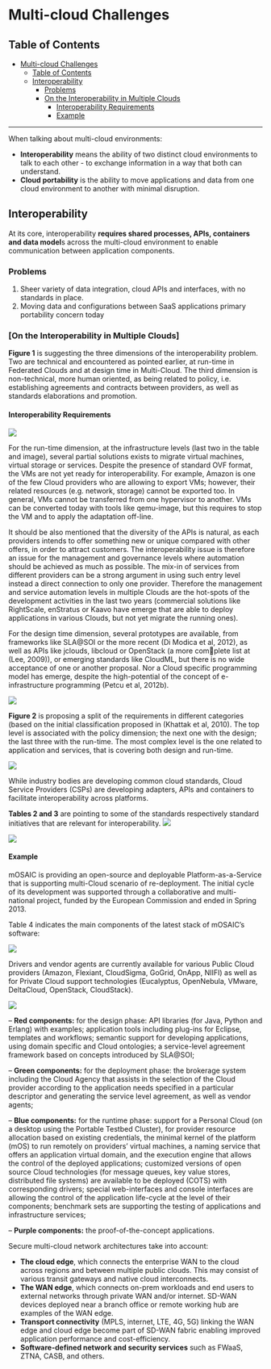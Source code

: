 # Multi-cloud Challenges

## Table of Contents

- [Multi-cloud Challenges](#multi-cloud-challenges)
  - [Table of Contents](#table-of-contents)
  - [Interoperability](#interoperability)
    - [Problems](#problems)
    - [On the Interoperability in Multiple Clouds](#on-the-interoperability-in-multiple-clouds)
      - [Interoperability Requirements](#interoperability-requirements)
      - [Example](#example)

---

When talking about multi-cloud environments:

- **Interoperability** means the ability of two distinct cloud environments to talk to each other - to exchange information in a way that both can understand.
- **Cloud portability** is the ability to move applications and data from one cloud environment to another with minimal disruption.

## Interoperability

At its core, interoperability **requires shared processes, APIs, containers and data model**s across the multi-cloud environment to enable communication between application components.

### Problems

1. Sheer variety of data integration, cloud APIs and interfaces, with no standards in place.
2. Moving data and configurations between SaaS applications primary portability concern today

### [On the Interoperability in Multiple Clouds]

**Figure 1** is suggesting the three dimensions of the interoperability problem. Two are technical and encountered as pointed earlier, at run-time in Federated Clouds and at design time in Multi-Cloud. The third dimension is non-technical, more human oriented, as being related to policy, i.e. establishing agreements and contracts between providers, as well as standards elaborations and promotion.

#### Interoperability Requirements

![](./images/Interoperability-dimensions.png)

For the run-time dimension, at the infrastructure levels (last two in the table and image), several partial solutions exists to migrate virtual machines, virtual storage or services. Despite the presence of standard OVF format, the VMs are not yet ready for interoperability. For example, Amazon is one of the few Cloud providers who are allowing to export VMs; however, their related resources (e.g. network, storage) cannot be exported too. In general, VMs cannot be transferred from one hypervisor to another. VMs can be converted today with tools like qemu-image, but this requires to stop the VM and to apply the adaptation off-line.

It should be also mentioned that the diversity of the APIs is natural, as each providers intends to offer something new or unique compared with other offers, in order to attract customers. The interoperability issue is therefore an issue for the management and governance levels where automation should be achieved as much as possible. The mix-in of services from different providers can be a strong argument in using such entry level instead a direct connection to only one provider. Therefore the management and service automation levels in multiple Clouds are the hot-spots of the development activities in the last two years (commercial solutions like RightScale, enStratus or Kaavo have emerge that are able to deploy applications in various Clouds, but not yet migrate the running ones).

For the design time dimension, several prototypes are available, from frameworks like SLA@SOI or the more recent (Di Modica et al, 2012), as well as APIs like jclouds, libcloud or OpenStack (a more complete list at (Lee, 2009)), or emerging standards like CloudML, but there is no wide acceptance of one or another proposal. Nor a Cloud specific programming model has emerge, despite the high-potential of the concept of e-infrastructure programming (Petcu et al, 2012b).

![](images/multicloud-interoperability.png)

**Figure 2** is proposing a split of the requirements in different categories (based on the initial classification proposed in (Khattak et al, 2010). The top level is associated with the policy dimension; the next one with the design; the last three with the run-time. The most complex level is the one related to application and services, that is covering both design and run-time.

![](images/Minimal-requirements%20of-interoperability-at-various%20levels.png)

While industry bodies are developing common cloud standards, Cloud Service Providers (CSPs) are developing adapters, APIs and containers to facilitate interoperability across platforms.

**Tables 2 and 3** are pointing to some of the standards respectively standard initiatives that are relevant for interoperability.
![](images/Standards-reference-architectures-open-group-proposals.png)

![](images/Standard-initiatives.png)

#### Example

mOSAIC is providing an open-source and deployable Platform-as-a-Service that is supporting multi-Cloud scenario of re-deployment. The initial cycle of its development was supported through a collaborative and multi-national project, funded by the European Commission and ended in Spring 2013.

Table 4 indicates the main components of the latest stack of mOSAIC’s software:

![](images/open-source.png)

Drivers and vendor agents are currently available for various Public Cloud providers (Amazon, Flexiant, CloudSigma, GoGrid, OnApp, NIIFI) as well as for Private Cloud support technologies (Eucalyptus, OpenNebula, VMware, DeltaCloud, OpenStack, CloudStack).

![](images/mOSAIC’s-software-package.png)

– **Red components:** for the design phase: API libraries (for Java, Python and Erlang) with examples; application tools including plug-ins for Eclipse, templates and workflows; semantic support for developing applications, using domain specific and Cloud ontologies; a service-level agreement framework based on concepts introduced by SLA@SOI;

– **Green components:** for the deployment phase: the brokerage system including the Cloud Agency that assists in the selection of the Cloud provider according to the application needs specified in a particular descriptor and generating the service level agreement, as well as vendor agents;

– **Blue components:** for the runtime phase: support for a Personal Cloud (on a desktop using the Portable Testbed Cluster), for provider resource allocation based on existing credentials, the minimal kernel of the platform (mOS) to run remotely on providers’ virtual machines, a naming service that offers an application virtual domain, and the execution engine that allows the control of the deployed applications; customized versions of open source Cloud technologies (for message queues, key value stores, distributed file systems) are available to be deployed (COTS) with corresponding drivers; special web-interfaces and console interfaces are allowing the control of the application life-cycle at the level of their components; benchmark sets are supporting the testing of applications and infrastructure services;

– **Purple components:** the proof-of-the-concept applications.

Secure multi-cloud network architectures take into account:

- **The cloud edge**, which connects the enterprise WAN to the cloud across regions and between multiple public clouds. This may consist of various transit gateways and native cloud interconnects.
- **The WAN edge**, which connects on-prem workloads and end users to external networks through private WAN and/or internet. SD-WAN devices deployed near a branch office or remote working hub are examples of the WAN edge.
- **Transport connectivity** (MPLS, internet, LTE, 4G, 5G) linking the WAN edge and cloud edge become part of SD-WAN fabric enabling improved application performance and cost-efficiency.
- **Software-defined network and security services** such as FWaaS, ZTNA, CASB, and others.
